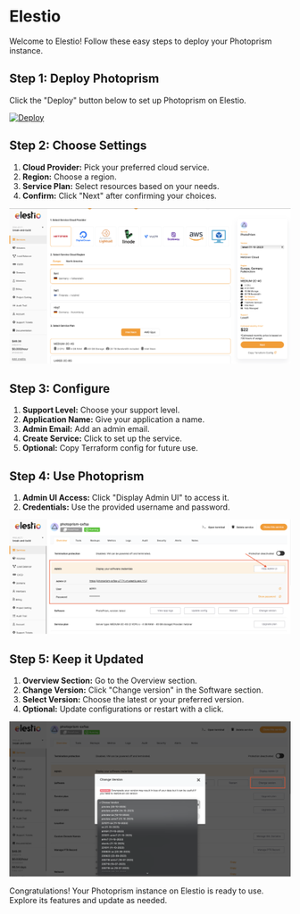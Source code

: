 # Elestio

Welcome to Elestio! Follow these easy steps to deploy your Photoprism instance.

## Step 1: Deploy Photoprism

Click the "Deploy" button below to set up Photoprism on Elestio.

[![Deploy](https://pub-da36157c854648669813f3f76c526c2b.r2.dev/deploy-on-elestio-black.png)](https://elest.io/open-source/photoprism)

## Step 2: Choose Settings

1. **Cloud Provider:** Pick your preferred cloud service.
2. **Region:** Choose a region.
3. **Service Plan:** Select resources based on your needs.
4. **Confirm:** Click "Next" after confirming your choices.

![Screenshot](./img/1-elestio.png)

## Step 3: Configure

1. **Support Level:** Choose your support level.
2. **Application Name:** Give your application a name.
3. **Admin Email:** Add an admin email.
4. **Create Service:** Click to set up the service.
5. **Optional:** Copy Terraform config for future use.

## Step 4: Use Photoprism

1. **Admin UI Access:** Click "Display Admin UI" to access it.
2. **Credentials:** Use the provided username and password.

![Screenshot](./img/2-elestio.png)

## Step 5: Keep it Updated

1. **Overview Section:** Go to the Overview section.
2. **Change Version:** Click "Change version" in the Software section.
3. **Select Version:** Choose the latest or your preferred version.
4. **Optional:** Update configurations or restart with a click.

![Screenshot](./img/3-elestio.png)

Congratulations! Your Photoprism instance on Elestio is ready to use. Explore its features and update as needed.